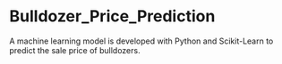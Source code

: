 # Bulldozer_Price_Prediction
A machine learning model is developed with Python and Scikit-Learn to predict the sale price of bulldozers. 
